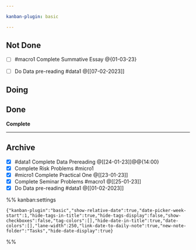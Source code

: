 ```yaml
---

kanban-plugin: basic

---
```


## Not Done

- [ ] #macro1 Complete Summative Essay @{01-03-23}
- [ ] Do Data pre-reading #data1 @[[07-02-2023]]


## Doing



## Done

**Complete**


***

## Archive

- [x] #data1 Complete Data Prereading @[[24-01-23]]@@{14:00}
- [x] Complete Risk Problems #micro1
- [x] #micro1 Complete Practical One @[[23-01-23]]
- [x] Complete Seminar Problems #macro1 @[[25-01-23]]
- [x] Do Data pre-reading #data1 @[[01-02-2023]]

%% kanban:settings
```
{"kanban-plugin":"basic","show-relative-date":true,"date-picker-week-start":1,"hide-tags-in-title":true,"hide-tags-display":false,"show-checkboxes":false,"tag-colors":[],"hide-date-in-title":true,"date-colors":[],"lane-width":250,"link-date-to-daily-note":true,"new-note-folder":"Tasks","hide-date-display":true}
```
%%